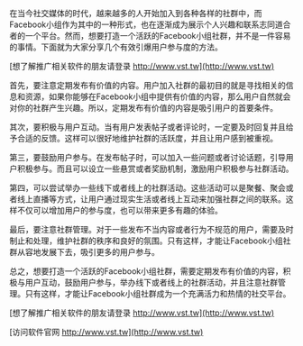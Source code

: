 在当今社交媒体的时代，越来越多的人开始加入到各种各样的社群中，而Facebook小组作为其中的一种形式，也在逐渐成为展示个人兴趣和联系志同道合者的一个平台。然而，想要打造一个活跃的Facebook小组社群，并不是一件容易的事情。下面就为大家分享几个有效引爆用户参与度的方法。

[想了解推广相关软件的朋友请登录 http://www.vst.tw](http://www.vst.tw)

首先，要注意定期发布有价值的内容。用户加入社群的最初目的就是寻找相关的信息和资源，如果你能够在Facebook小组中提供有价值的内容，那么用户自然就会对你的社群产生兴趣。所以，定期发布有价值的内容是吸引用户的首要条件。

其次，要积极与用户互动。当有用户发表帖子或者评论时，一定要及时回复并且给予合适的反馈。这样可以很好地维护社群的活跃度，并且让用户感到被重视。

第三，要鼓励用户参与。在发布帖子时，可以加入一些问题或者讨论话题，引导用户积极参与。而且可以设立一些悬赏或者奖励机制，激励用户积极参与社群活动。

第四，可以尝试举办一些线下或者线上的社群活动。这些活动可以是聚餐、聚会或者线上直播等方式，让用户通过现实生活或者线上互动来加强社群之间的联系。这样不仅可以增加用户的参与度，也可以带来更多有趣的体验。

最后，要注意社群管理。对于一些发布不当内容或者行为不规范的用户，需要及时制止和处理，维护社群的秩序和良好的氛围。只有这样，才能让Facebook小组社群从容地发展下去，吸引更多的用户参与。

总之，想要打造一个活跃的Facebook小组社群，需要定期发布有价值的内容，积极与用户互动，鼓励用户参与，举办线下或者线上的社群活动，并且注意社群管理。只有这样，才能让Facebook小组社群成为一个充满活力和热情的社交平台。

[想了解推广相关软件的朋友请登录 http://www.vst.tw](http://www.vst.tw)


[访问软件官网 http://www.vst.tw](http://www.vst.tw)
